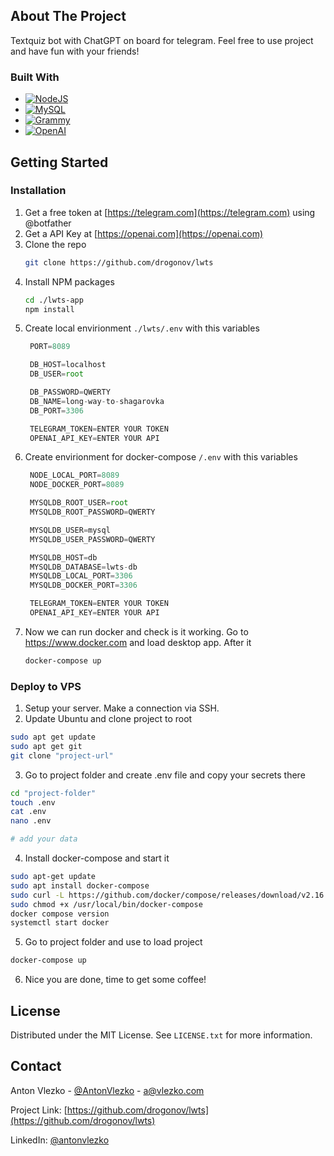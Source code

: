 <!-- ABOUT THE PROJECT -->
## About The Project

Textquiz bot with ChatGPT on board for telegram. Feel free to use project and have fun with your friends!

### Built With

* [![NodeJS][NodeJS.com]][NodeJS-url]
* [![MySQL][MySQL.com]][MySQL-url]
* [![Grammy][Grammy.com]][Grammy-url]
* [![OpenAI][OpenAI.com]][OpenAI-url]

<!-- GETTING STARTED -->
## Getting Started

### Installation

1. Get a free token at [https://telegram.com](https://telegram.com) using @botfather
2. Get a API Key at [https://openai.com](https://openai.com)
3. Clone the repo
   ```sh
   git clone https://github.com/drogonov/lwts
   ```
4. Install NPM packages
   ```sh
   cd ./lwts-app
   npm install
   ```
5. Create local envirionment `./lwts/.env` with this variables
   ```js
    PORT=8089

    DB_HOST=localhost
    DB_USER=root

    DB_PASSWORD=QWERTY
    DB_NAME=long-way-to-shagarovka
    DB_PORT=3306

    TELEGRAM_TOKEN=ENTER YOUR TOKEN
    OPENAI_API_KEY=ENTER YOUR API
   ```
6. Create envirionment for docker-compose `/.env` with this variables
   ```js
    NODE_LOCAL_PORT=8089
    NODE_DOCKER_PORT=8089

    MYSQLDB_ROOT_USER=root
    MYSQLDB_ROOT_PASSWORD=QWERTY

    MYSQLDB_USER=mysql
    MYSQLDB_USER_PASSWORD=QWERTY

    MYSQLDB_HOST=db
    MYSQLDB_DATABASE=lwts-db
    MYSQLDB_LOCAL_PORT=3306
    MYSQLDB_DOCKER_PORT=3306

    TELEGRAM_TOKEN=ENTER YOUR TOKEN
    OPENAI_API_KEY=ENTER YOUR API
   ```
7. Now we can run docker and check is it working. Go to https://www.docker.com and load desktop app. After it
    ```bash
    docker-compose up
    ```

### Deploy to VPS

1. Setup your server. Make a connection via SSH.
2. Update Ubuntu and clone project to root
```bash
sudo apt get update
sudo apt get git
git clone "project-url"
```
3. Go to project folder and create .env file and copy your secrets there
```bash
cd "project-folder"
touch .env
cat .env
nano .env

# add your data
```
4. Install docker-compose and start it
```bash
sudo apt-get update
sudo apt install docker-compose
sudo curl -L https://github.com/docker/compose/releases/download/v2.16.0/docker-compose-`uname -s`-`uname -m` -o /usr/local/bin/docker-compose
sudo chmod +x /usr/local/bin/docker-compose
docker compose version
systemctl start docker
```
5. Go to project folder and use to load project
```bash
docker-compose up
```
6. Nice you are done, time to get some coffee!

<!-- LICENSE -->
## License

Distributed under the MIT License. See `LICENSE.txt` for more information.

<!-- CONTACT -->
## Contact

Anton Vlezko - [@AntonVlezko](https://t.me/AntonVlezko) - a@vlezko.com

Project Link: [https://github.com/drogonov/lwts](https://github.com/drogonov/lwts)

LinkedIn: [@antonvlezko](https://www.linkedin.com/in/antonvlezko/)

<!-- MARKDOWN LINKS & IMAGES -->
<!-- https://www.markdownguide.org/basic-syntax/#reference-style-links -->
[NodeJS.com]: https://img.shields.io/badge/Node.js-43853D?style=for-the-badge&logo=node.js&logoColor=white
[NodeJS-url]: https://nodejs.org

[MySQL.com]: https://img.shields.io/badge/MySQL-00000F?style=for-the-badge&logo=mysql&logoColor=white
[MySQL-url]: https://www.mysql.com

[Grammy.com]: https://img.shields.io/badge/Telegram-2CA5E0?style=for-the-badge&logo=telegram&logoColor=white
[Grammy-url]: https://grammy.dev

[OpenAI.com]: https://a11ybadges.com/badge?logo=openai
[OpenAI-url]: http://openai.com